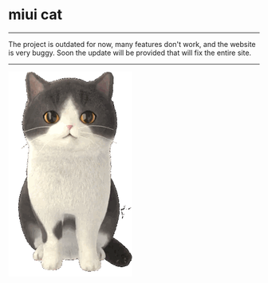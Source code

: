 # miui cat
<hr>
The project is outdated for now, many features don't work, and the website is very buggy. Soon the update will be provided that will fix the entire site.
<hr>
<img src="assets/normal/deafult.gif">
